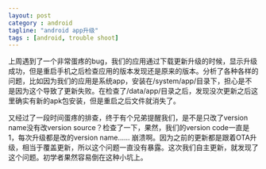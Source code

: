 ```yaml
---
layout: post
category : android
tagline: "android app升级"
tags : [android, trouble shoot]
---
```

上周遇到了一个非常蛋疼的bug，我们的应用通过下载更新升级的时候，显示升级成功，但是重启手机之后检查应用的版本发现还是原来的版本。分析了各种各样的问题，比如因为我们的应用是系统app，安装在/system/app/目录下，担心是不是因为这个导致了更新失败。在检查了/data/app/目录之后，发现没次更新之后这里确实有新的apk包安装，但是重启之后文件就消失了。

又经过了一段时间蛋疼的排查，终于有个兄弟提醒我们，是不是只改了version name没有改version source？检查了一下，果然，我们的version code一直是1，每次升级都是改的version name…… 崩溃啊。因为之前的更新都是跟着OTA升级，相当于覆盖更新，所以这个问题一直没有暴露。这次我们自主更新，就发现了这个问题。初学者果然容易倒在这种小坑上。
